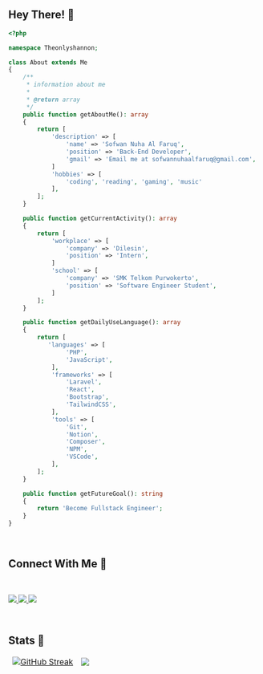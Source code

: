 ## Hey There! 👋
```php
<?php

namespace Theonlyshannon;

class About extends Me
{
    /**
     * information about me
     *
     * @return array
     */
    public function getAboutMe(): array
    {
        return [
            'description' => [
                'name' => 'Sofwan Nuha Al Faruq',
                'position' => 'Back-End Developer',         
                'gmail' => 'Email me at sofwannuhaalfaruq@gmail.com',              
            ]
            'hobbies' => [
                'coding', 'reading', 'gaming', 'music'
            ],
        ];
    }

    public function getCurrentActivity(): array
    {
        return [
            'workplace' => [
                'company' => 'Dilesin',
                'position' => 'Intern',         
            ]
            'school' => [
                'company' => 'SMK Telkom Purwokerto',
                'position' => 'Software Engineer Student',         
            ]
        ];
    }

    public function getDailyUseLanguage(): array
    {
        return [
           'languages' => [
                'PHP',
                'JavaScript',
            ],
            'frameworks' => [
                'Laravel',
                'React',
                'Bootstrap',
                'TailwindCSS',
            ],
            'tools' => [
                'Git',
                'Notion',
                'Composer',
                'NPM',
                'VSCode',
            ],
        ];
    }

    public function getFutureGoal(): string
    {
        return 'Become Fullstack Engineer';
    }
}
```
<br/>

## Connect With Me 🤗
<br/>
<p align="left">
    <a href="https://skillicons.dev">
        <img src="https://skillicons.dev/icons?i=gmail" />
    </a>
    <a href="https://www.linkedin.com/in/sofwan-nuha-al-faruq-5a595b269">
        <img src="https://skillicons.dev/icons?i=linkedin" />
    </a>
    <a href="https://www.instagram.com/lynx3321.img">
        <img src="https://skillicons.dev/icons?i=instagram" />
    </a>
</p>
<br/>

<!--

## Tech Stack 💫
<p align="left">
    <h3>Technology</h3>
  <a href="#">
    <img src="https://skillicons.dev/icons?i=laravel,react,nextjs,express,bootstrap,tailwind,html,css,js,git,github,nodejs,mysql" />
  </a>
    <h3>Tools</h3>
  <a href="#">
    <img src="https://skillicons.dev/icons?i=vscode,visualstudio,discord,notion" />
  </a>
</p>
<br/>

-->

## Stats 🦄

<table align="center" border="0" cellpadding="0" cellspacing="0">
  <thead>
    <tr>
      <td>
            <a href="https://git.io/streak-stats">
                <img src="https://github-readme-streak-stats.herokuapp.com?user=theonlyshannon&theme=transparent&hide_border=true&border_radius=6" alt="GitHub Streak" />
            </a>
      </td>
      <td>
        <img align="center" src="https://github-readme-stats.vercel.app/api?username=theonlyshannon&show_icons=true&theme=transparent&hide_border=true" />
      </td>
    </tr>
  </thead>
</table>

<!-- ## 🗂️ Highlight Projects

<a href="https://github.com/dikaproject/social-media-apps.git">
  <img align="center" src="https://github-readme-stats.vercel.app/api/pin/?username=dikaproject&repo=social-media-apps&show_icons=true&line_height=27&title_color=6aa6f8&text_color=8a919a&icon_color=6aa6f8&bg_color=22272e"/>
</a>

<a href="https://github.com/theonlyshannon/slicing-bootstrap.git">
  <img align="center" src="https://github-readme-stats.vercel.app/api/pin/?username=theonlyshannon&repo=slicing-bootstrap&show_icons=true&line_height=27&title_color=6aa6f8&text_color=8a919a&icon_color=6aa6f8&bg_color=22272e"/>
</a>
-->





